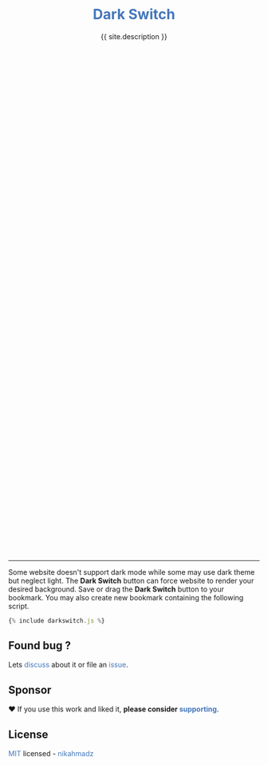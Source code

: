 ---
---
<style>
hr { border-color:grey }
.hero-1 .-title a,
a { color:#47b;text-decoration:none }
a:hover { text-decoration:underline;text-underline-offset:.1em }
#_main { font-family:sans-serif }
#_layout { max-width:600px;margin:auto }
#_credit {
font-size:.83rem;
position:relative;
text-align:right;
}
.darkswitch {
border: 0.2em outset #47b;
padding: 0.6em 1em;
border-radius: 2em;
text-decoration: none;
box-shadow: 2px 5px 5px #00000070;
}
.hero-1 { margin:20vh auto 26vh auto }
</style>
<div class="hero-1">
<h1 align="center" class="-title">
<a href="{{ site.github.repository_url }}">Dark Switch</a>
</h1>
<p align="center" class="-desc">{{ site.description }}</p>
</div>
<script src="{{ site.github.url }}/assets/js/darkswitch.js?v={{ site.github.build_revision }}"></script>

***

Some website doesn't support dark mode while some may use dark theme but neglect light.
The **Dark Switch** button can force website to render your desired background.
Save or drag the **Dark Switch** button to your bookmark.
You may also create new bookmark containing the following script.

```js
{% include darkswitch.js %}
```

## Found bug ?

Lets [discuss][] about it or file an [issue][].

[discuss]: https://github.com/nikahmadz/dark-switch/discussions "Go to Discussions"
[issue]: https://github.com/nikahmadz/dark-switch/issues "Go to Issues"

## Sponsor

❤️ If you use this work and liked it, **please consider [supporting][pay]**.

[pay]: https://nikahmadz.github.io/#!pay "See payment options"

## License

[MIT][] licensed - [nikahmadz][]

[MIT]: https://github.com/nikahmadz/central/blob/main/LICENSE "View license"
[nikahmadz]: https://nikahmadz.github.io "Visit my website"

